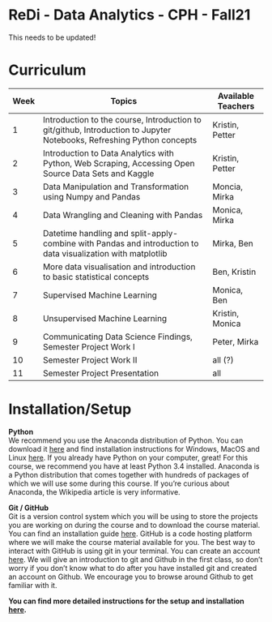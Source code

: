 # ReDi - Data Analytics - CPH - Fall21

This needs to be updated! 

# Curriculum
| Week | Topics                                                                                                                     | Available Teachers |
|------|----------------------------------------------------------------------------------------------------------------------------|--------------------|
| 1    | Introduction to the course, Introduction to git/github, Introduction to Jupyter Notebooks, Refreshing Python concepts      | Kristin, Petter    |
| 2    | Introduction to Data Analytics with Python, Web Scraping, Accessing Open Source Data Sets and Kaggle                       | Kristin, Petter    |
| 3    | Data Manipulation and Transformation using Numpy and Pandas                                                                | Moncia, Mirka      |
| 4    | Data Wrangling and Cleaning with Pandas                                                                                    | Monica, Mirka      |
| 5    | Datetime handling and split-apply-combine with Pandas and introduction to data visualization with matplotlib               | Mirka, Ben         |
| 6    | More data visualisation and introduction to basic statistical concepts                                                     | Ben, Kristin       |
| 7    | Supervised Machine Learning                                                                                                | Monica, Ben        |
| 8    | Unsupervised Machine Learning                                                                                              | Kristin, Monica    |
| 9    | Communicating Data Science Findings, Semester Project Work I                                                               | Peter, Mirka       |
| 10   | Semester Project Work II                                                                                                   | all (?)            |
| 11   | Semester Project Presentation                                                                                              | all                |

# Installation/Setup
**Python**  
We recommend you use the Anaconda distribution of Python. You can download it [here](https://www.anaconda.com/distribution/) 
and find installation instructions for Windows, MacOS and Linux [here](https://docs.anaconda.com/anaconda/install/). If you already have Python on your computer, great! 
For this course, we recommend you have at least Python 3.4 installed. 
Anaconda is a Python distribution that comes together with hundreds of packages of which we will use some 
during this course. If you’re curious about Anaconda, the Wikipedia article is very informative.

**Git / GitHub**  
Git is a version control system which you will be using to store the projects you are working 
on during the course and to download the course material. 
You can find an installation guide [here](https://git-scm.com/book/en/v2/Getting-Started-Installing-Git). 
GitHub is a code hosting platform where we will make the course material available for you. The best way to
interact with GitHub is using git in your terminal. You can create an account [here](https://github.com/).
We will give an introduction to git and Github in the first class, so don’t worry if you don’t know what 
to do after you have installed git and created an account on Github. We encourage you to browse around Github
 to get familiar with it.

**You can find more detailed instructions for the setup and installation 
[here](https://github.com/benesom/redi-da-cph-spring21/blob/main/installation_and_setup/installation_and_setup.ipynb).**




